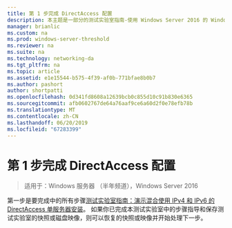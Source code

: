 ```yaml
---
title: 第 1 步完成 DirectAccess 配置
description: 本主题是一部分的测试实验室指南-使用 Windows Server 2016 的 Windows NLB 的群集中演示 DirectAccess
manager: brianlic
ms.custom: na
ms.prod: windows-server-threshold
ms.reviewer: na
ms.suite: na
ms.technology: networking-da
ms.tgt_pltfrm: na
ms.topic: article
ms.assetid: e1e15544-b575-4f39-af0b-771bfae8b0b7
ms.author: pashort
author: shortpatti
ms.openlocfilehash: 0d341fd8608a12639bcb0c855d10c91b830e6365
ms.sourcegitcommit: afb0602767de64a76aaf9ce6a60d2f0e78efb78b
ms.translationtype: MT
ms.contentlocale: zh-CN
ms.lasthandoff: 06/20/2019
ms.locfileid: "67283399"
---
```

# <a name="step-1-complete-the-directaccess-configuration"></a>第 1 步完成 DirectAccess 配置

>适用于：Windows 服务器 （半年频道），Windows Server 2016

第一步是要完成中的所有步骤[测试实验室指南：演示混合使用 IPv4 和 IPv6 的 DirectAccess 单服务器安装](https://go.microsoft.com/fwlink/p/?LinkId=237004)。 如果你已完成本测试实验室中的步骤指导和保存测试实验室的快照或磁盘映像，则可以恢复的快照或映像并开始处理下一步。  
  


